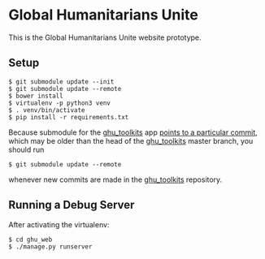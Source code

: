 Global Humanitarians Unite
==========================

This is the Global Humanitarians Unite website prototype.

Setup
-----

    $ git submodule update --init
    $ git submodule update --remote
    $ bower install
    $ virtualenv -p python3 venv
    $ . venv/bin/activate
    $ pip install -r requirements.txt

Because submodule for the [ghu\_toolkits][1] app [points to a particular
commit][2], which may be older than the head of the [ghu\_toolkits][1]
master branch, you should run

    $ git submodule update --remote

whenever new commits are made in the [ghu\_toolkits][1] repository.

Running a Debug Server
----------------------

After activating the virtualenv:

    $ cd ghu_web
    $ ./manage.py runserver

[1]: https://github.com/global-humanitarians-unite/ghu_toolkits
[2]: https://stackoverflow.com/a/18797720/321301
